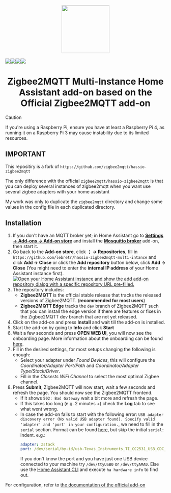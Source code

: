 <div align="center">
    <a href="https://github.com/lebretr/hassio-zigbee2mqtt-multi-intance">
        <img width="150" height="150" src="zigbee2mqtt/logo.png">
    </a>
    <br>
    <br>
    <div style="display: flex;">
        <a href="https://github.com/lebretr/hassio-zigbee2mqtt-multi-intance/actions?query=workflow%3ACI_MI">
            <img src="https://github.com/lebretr/hassio-zigbee2mqtt-multi-intance/workflows/CI_MI/badge.svg">
        </a>
        <a href="https://github.com/lebretr/hassio-zigbee2mqtt-multi-intance/releases">
            <img src="https://img.shields.io/github/release/lebretr/hassio-zigbee2mqtt-multi-intance.svg">
        </a>
        <a href="https://github.com/lebretr/hassio-zigbee2mqtt-multi-intance/stargazers">
            <img src="https://img.shields.io/github/stars/lebretr/hassio-zigbee2mqtt-multi-intance.svg">
        </a>
        <a href="https://discord.gg/dadfWYE">
            <img src="https://img.shields.io/discord/556563650429583360.svg">
        </a>
    </div>
    <h1>Zigbee2MQTT Multi-Instance Home Assistant add-on based on the Official Zigbee2MQTT add-on </h1>
</div>

> [!CAUTION]
> If you're using a Raspberry Pi, ensure you have at least a Raspberry Pi 4, as running it on a Raspberry Pi 3 may cause instability due to its limited resources.

## IMPORTANT
This repositiry is a fork of `https://github.com/zigbee2mqtt/hassio-zigbee2mqtt`

The only difference with the official `zigbee2mqtt/hassio-zigbee2mqtt` is that you can deploy several instances of zigbee2mqtt when you want use several zigbee adapters with your home assistant

My work was only to duplicate the `zigbee2mqtt` directory and change some values in the config file in each duplicated directory.

## Installation

1. If you don't have an MQTT broker yet; in Home Assistant go to **[Settings → Add-ons → Add-on store](https://my.home-assistant.io/redirect/supervisor_store/)** and install the **[Mosquitto broker](https://my.home-assistant.io/redirect/supervisor_addon/?addon=core_mosquitto)** add-on, then start it.
1. Go back to the **Add-on store**, click **⋮ → Repositories**, fill in</br> `https://github.com/lebretr/hassio-zigbee2mqtt-multi-intance` and click **Add → Close** or click the **Add repository** button below, click **Add → Close** (You might need to enter the **internal IP address** of your Home Assistant instance first).  
   [![Open your Home Assistant instance and show the add add-on repository dialog with a specific repository URL pre-filled.](https://my.home-assistant.io/badges/supervisor_add_addon_repository.svg)](https://my.home-assistant.io/redirect/supervisor_add_addon_repository/?repository_url=https%3A%2F%2Fgithub.com%2Flebretr%2Fhassio-zigbee2mqtt-multi-intance)
1. The repository includes:
   - **Zigbee2MQTT** is the official stable release that tracks the released versions of Zigbee2MQTT. (**recommended for most users**)
   - **Zigbee2MQTT Edge** tracks the `dev` branch of Zigbee2MQTT such that you can install the edge version if there are features or fixes in the Zigbee2MQTT dev branch that are not yet released.
1. Click on the add-on and press **Install** and wait till the add-on is installed.
1. Start the add-on by going to **Info** and click **Start**
1. Wait a few seconds and press **OPEN WEB UI**, you will now see the onboarding page. More information about the onboarding can be found [here](https://www.zigbee2mqtt.io/guide/getting-started/#onboarding).
1. Fill in the desired settings, for most setups changing the following is enough:
   - Select your adapter under _Found Devices_, this will configure the _Coordinator/Adapter Port/Path_ and _Coordinator/Adapter Type/Stack/Driver_.
   - Fill in the _Closests WiFi Channel_ to select the most optimal Zigbee channel.
1. Press **Submit**, Zigbee2MQTT will now start, wait a few seconds and refresh the page. You should now see the Zigbee2MQTT frontend.
   - If it shows `502: Bad Gateway` wait a bit more and refresh the page.
   - If this takes too long (e.g. 2 minutes +) check the **Log** tab to see what went wrong.
   - In case the add-on fails to start with the following error: `USB adapter discovery error (No valid USB adapter found). Specify valid 'adapter' and 'port' in your configuration.`, we need to fill in the `serial` section. Format can be found [here](https://www.zigbee2mqtt.io/guide/configuration/adapter-settings.html#adapter-settings), but skip the initial `serial:` indent. e.g.: <br>
     ```yaml
     adapter: zstack
     port: /dev/serial/by-id/usb-Texas_Instruments_TI_CC2531_USB_CDC___0X00124B0018ED3DDF-if00
     ```
     If you don't know the port and you have just one USB device connected to your machine try `/dev/ttyUSB0` or `/dev/ttyAMA0`. Else use the [Home Assistant CLI](https://www.home-assistant.io/common-tasks/os#home-assistant-via-the-command-line) and execute `ha hardware info` to find out.

For configuration, refer to [the documentation of the official add-on](https://github.com/zigbee2mqtt/hassio-zigbee2mqtt)
